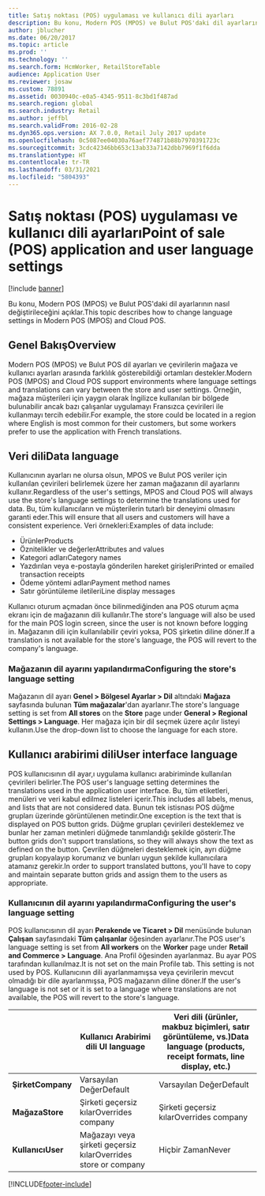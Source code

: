 ```yaml
---
title: Satış noktası (POS) uygulaması ve kullanıcı dili ayarları
description: Bu konu, Modern POS (MPOS) ve Bulut POS'daki dil ayarlarının nasıl değiştirileceğini açıklar.
author: jblucher
ms.date: 06/20/2017
ms.topic: article
ms.prod: ''
ms.technology: ''
ms.search.form: HcmWorker, RetailStoreTable
audience: Application User
ms.reviewer: josaw
ms.custom: 78891
ms.assetid: 0030940c-e0a5-4345-9511-8c3bd1f487ad
ms.search.region: global
ms.search.industry: Retail
ms.author: jeffbl
ms.search.validFrom: 2016-02-28
ms.dyn365.ops.version: AX 7.0.0, Retail July 2017 update
ms.openlocfilehash: 0c5087ee04030a76aef774871b88b7970391723c
ms.sourcegitcommit: 3cdc42346bb653c13ab33a7142dbb7969f1f6dda
ms.translationtype: HT
ms.contentlocale: tr-TR
ms.lasthandoff: 03/31/2021
ms.locfileid: "5804393"
---
```

# <a name="point-of-sale-pos-application-and-user-language-settings"></a><span data-ttu-id="77801-103">Satış noktası (POS) uygulaması ve kullanıcı dili ayarları</span><span class="sxs-lookup"><span data-stu-id="77801-103">Point of sale (POS) application and user language settings</span></span>

[!include [banner](includes/banner.md)]

<span data-ttu-id="77801-104">Bu konu, Modern POS (MPOS) ve Bulut POS'daki dil ayarlarının nasıl değiştirileceğini açıklar.</span><span class="sxs-lookup"><span data-stu-id="77801-104">This topic describes how to change language settings in Modern POS (MPOS) and Cloud POS.</span></span>

## <a name="overview"></a><span data-ttu-id="77801-105">Genel Bakış</span><span class="sxs-lookup"><span data-stu-id="77801-105">Overview</span></span>
<span data-ttu-id="77801-106">Modern POS (MPOS) ve Bulut POS dil ayarları ve çevirilerin mağaza ve kullanıcı ayarları arasında farklılık gösterebildiği ortamları destekler.</span><span class="sxs-lookup"><span data-stu-id="77801-106">Modern POS (MPOS) and Cloud POS support environments where language settings and translations can vary between the store and user settings.</span></span> <span data-ttu-id="77801-107">Örneğin, mağaza müşterileri için yaygın olarak İngilizce kullanılan bir bölgede bulunabilir ancak bazı çalışanlar uygulamayı Fransızca çevirileri ile kullanmayı tercih edebilir.</span><span class="sxs-lookup"><span data-stu-id="77801-107">For example, the store could be located in a region where English is most common for their customers, but some workers prefer to use the application with French translations.</span></span>

## <a name="data-language"></a><span data-ttu-id="77801-108">Veri dili</span><span class="sxs-lookup"><span data-stu-id="77801-108">Data language</span></span>

<span data-ttu-id="77801-109">Kullanıcının ayarları ne olursa olsun, MPOS ve Bulut POS veriler için kullanılan çevirileri belirlemek üzere her zaman mağazanın dil ayarlarını kullanır.</span><span class="sxs-lookup"><span data-stu-id="77801-109">Regardless of the user's settings, MPOS and Cloud POS will always use the store's language settings to determine the translations used for data.</span></span> <span data-ttu-id="77801-110">Bu, tüm kullanıcıların ve müşterilerin tutarlı bir deneyimi olmasını garanti eder.</span><span class="sxs-lookup"><span data-stu-id="77801-110">This will ensure that all users and customers will have a consistent experience.</span></span> <span data-ttu-id="77801-111">Veri örnekleri:</span><span class="sxs-lookup"><span data-stu-id="77801-111">Examples of data include:</span></span>

- <span data-ttu-id="77801-112">Ürünler</span><span class="sxs-lookup"><span data-stu-id="77801-112">Products</span></span>
- <span data-ttu-id="77801-113">Öznitelikler ve değerler</span><span class="sxs-lookup"><span data-stu-id="77801-113">Attributes and values</span></span>
- <span data-ttu-id="77801-114">Kategori adları</span><span class="sxs-lookup"><span data-stu-id="77801-114">Category names</span></span>
- <span data-ttu-id="77801-115">Yazdırılan veya e-postayla gönderilen hareket girişleri</span><span class="sxs-lookup"><span data-stu-id="77801-115">Printed or emailed transaction receipts</span></span>
- <span data-ttu-id="77801-116">Ödeme yöntemi adları</span><span class="sxs-lookup"><span data-stu-id="77801-116">Payment method names</span></span>
- <span data-ttu-id="77801-117">Satır görüntüleme iletileri</span><span class="sxs-lookup"><span data-stu-id="77801-117">Line display messages</span></span>

<span data-ttu-id="77801-118">Kullanıcı oturum açmadan önce bilinmediğinden ana POS oturum açma ekranı için de mağazanın dili kullanılır.</span><span class="sxs-lookup"><span data-stu-id="77801-118">The store's language will also be used for the main POS login screen, since the user is not known before logging in.</span></span> <span data-ttu-id="77801-119">Mağazanın dili için kullanılabilir çeviri yoksa, POS şirketin diline döner.</span><span class="sxs-lookup"><span data-stu-id="77801-119">If a translation is not available for the store's language, the POS will revert to the company's language.</span></span>

### <a name="configuring-the-stores-language-setting"></a><span data-ttu-id="77801-120">Mağazanın dil ayarını yapılandırma</span><span class="sxs-lookup"><span data-stu-id="77801-120">Configuring the store's language setting</span></span>

<span data-ttu-id="77801-121">Mağazanın dil ayarı **Genel &gt; Bölgesel Ayarlar &gt; Dil** altındaki **Mağaza** sayfasında bulunan **Tüm mağazalar**'dan ayarlanır.</span><span class="sxs-lookup"><span data-stu-id="77801-121">The store's language setting is set from **All stores** on the **Store** page under **General &gt; Regional Settings &gt; Language**.</span></span> <span data-ttu-id="77801-122">Her mağaza için bir dil seçmek üzere açılır listeyi kullanın.</span><span class="sxs-lookup"><span data-stu-id="77801-122">Use the drop-down list to choose the language for each store.</span></span>

## <a name="user-interface-language"></a><span data-ttu-id="77801-123">Kullanıcı arabirimi dili</span><span class="sxs-lookup"><span data-stu-id="77801-123">User interface language</span></span>

<span data-ttu-id="77801-124">POS kullanıcısının dil ayar,ı uygulama kullanıcı arabiriminde kullanılan çevirileri belirler.</span><span class="sxs-lookup"><span data-stu-id="77801-124">The POS user's language setting determines the translations used in the application user interface.</span></span> <span data-ttu-id="77801-125">Bu, tüm etiketleri, menüleri ve veri kabul edilmez listeleri içerir.</span><span class="sxs-lookup"><span data-stu-id="77801-125">This includes all labels, menus, and lists that are not considered data.</span></span> <span data-ttu-id="77801-126">Bunun tek istisnası POS düğme grupları üzerinde görüntülenen metindir.</span><span class="sxs-lookup"><span data-stu-id="77801-126">One exception is the text that is displayed on POS button grids.</span></span> <span data-ttu-id="77801-127">Düğme grupları çevirileri desteklemez ve bunlar her zaman metinleri düğmede tanımlandığı şekilde gösterir.</span><span class="sxs-lookup"><span data-stu-id="77801-127">The button grids don't support translations, so they will always show the text as defined on the button.</span></span> <span data-ttu-id="77801-128">Çevrilen düğmeleri desteklemek için, ayrı düğme grupları kopyalayıp korumanız ve bunları uygun şekilde kullanıcılara atamanız gerekir.</span><span class="sxs-lookup"><span data-stu-id="77801-128">In order to support translated buttons, you'll have to copy and maintain separate button grids and assign them to the users as appropriate.</span></span>

### <a name="configuring-the-users-language-setting"></a><span data-ttu-id="77801-129">Kullanıcının dil ayarını yapılandırma</span><span class="sxs-lookup"><span data-stu-id="77801-129">Configuring the user's language setting</span></span>

<span data-ttu-id="77801-130">POS kullanıcısının dil ayarı **Perakende ve Ticaret &gt; Dil** menüsünde bulunan **Çalışan** sayfasındaki **Tüm çalışanlar** öğesinden ayarlanır.</span><span class="sxs-lookup"><span data-stu-id="77801-130">The POS user's language setting is set from **All workers** on the **Worker** page under **Retail and Commerce &gt; Language**.</span></span> <span data-ttu-id="77801-131">Ana Profil öğesinden ayarlanmaz. Bu ayar POS tarafından kullanılmaz.</span><span class="sxs-lookup"><span data-stu-id="77801-131">It is not set on the main Profile tab. This setting is not used by POS.</span></span> <span data-ttu-id="77801-132">Kullanıcının dili ayarlanmamışsa veya çevirilerin mevcut olmadığı bir dile ayarlanmışsa, POS mağazanın diline döner.</span><span class="sxs-lookup"><span data-stu-id="77801-132">If the user's language is not set or it is set to a language where translations are not available, the POS will revert to the store's language.</span></span>

|             | <span data-ttu-id="77801-133">Kullanıcı Arabirimi dili   </span><span class="sxs-lookup"><span data-stu-id="77801-133">UI language</span></span>                | <span data-ttu-id="77801-134">Veri dili (ürünler, makbuz biçimleri, satır görüntüleme, vs.)</span><span class="sxs-lookup"><span data-stu-id="77801-134">Data language (products, receipt formats, line display, etc.)</span></span> |
|-------------|----------------------------|---------------------------------------------------------------|
| <span data-ttu-id="77801-135">**Şirket**</span><span class="sxs-lookup"><span data-stu-id="77801-135">**Company**</span></span> | <span data-ttu-id="77801-136">Varsayılan Değer</span><span class="sxs-lookup"><span data-stu-id="77801-136">Default</span></span>                    | <span data-ttu-id="77801-137">Varsayılan Değer</span><span class="sxs-lookup"><span data-stu-id="77801-137">Default</span></span>                                                       |
| <span data-ttu-id="77801-138">**Mağaza**</span><span class="sxs-lookup"><span data-stu-id="77801-138">**Store**</span></span>   | <span data-ttu-id="77801-139">Şirketi geçersiz kılar</span><span class="sxs-lookup"><span data-stu-id="77801-139">Overrides company</span></span>          | <span data-ttu-id="77801-140">Şirketi geçersiz kılar</span><span class="sxs-lookup"><span data-stu-id="77801-140">Overrides company</span></span>                                             |
| <span data-ttu-id="77801-141">**Kullanıcı**</span><span class="sxs-lookup"><span data-stu-id="77801-141">**User**</span></span>    | <span data-ttu-id="77801-142">Mağazayı veya şirketi geçersiz kılar</span><span class="sxs-lookup"><span data-stu-id="77801-142">Overrides store or company</span></span> | <span data-ttu-id="77801-143">Hiçbir Zaman</span><span class="sxs-lookup"><span data-stu-id="77801-143">Never</span></span>                                                         |


[!INCLUDE[footer-include](../includes/footer-banner.md)]